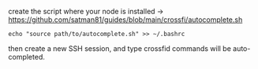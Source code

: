 create the script where your node is installed -> https://github.com/satman81/guides/blob/main/crossfi/autocomplete.sh

```
echo "source path/to/autocomplete.sh" >> ~/.bashrc
```
then create a new SSH session, and type crossfid <and press tab> commands will be auto-completed.
